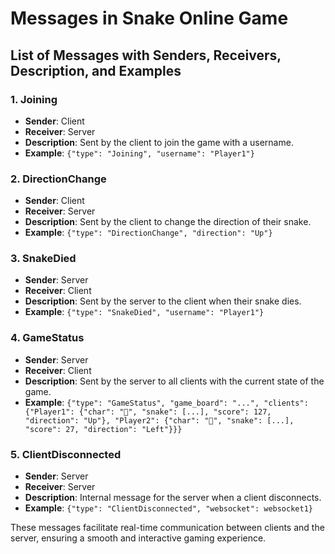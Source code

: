 # Messages in Snake Online Game

## List of Messages with Senders, Receivers, Description, and Examples

### 1. Joining
- **Sender**: Client
- **Receiver**: Server
- **Description**: Sent by the client to join the game with a username.
- **Example**: `{"type": "Joining", "username": "Player1"}`

### 2. DirectionChange
- **Sender**: Client
- **Receiver**: Server
- **Description**: Sent by the client to change the direction of their snake.
- **Example**: `{"type": "DirectionChange", "direction": "Up"}`

### 3. SnakeDied
- **Sender**: Server
- **Receiver**: Client
- **Description**: Sent by the server to the client when their snake dies.
- **Example**: `{"type": "SnakeDied", "username": "Player1"}`

### 4. GameStatus
- **Sender**: Server
- **Receiver**: Client
- **Description**: Sent by the server to all clients with the current state of the game.
- **Example**: `{"type": "GameStatus", "game_board": "...", "clients": {"Player1": {"char": "🔴", "snake": [...], "score": 127, "direction": "Up"}, "Player2": {"char": "🔵", "snake": [...], "score": 27, "direction": "Left"}}}`

### 5. ClientDisconnected
- **Sender**: Server
- **Receiver**: Server
- **Description**: Internal message for the server when a client disconnects.
- **Example**: `{"type": "ClientDisconnected", "websocket": websocket1}`

These messages facilitate real-time communication between clients and the server, ensuring a smooth and interactive gaming experience.